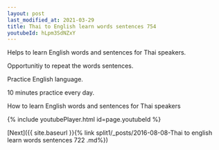 ```yaml
---
layout: post
last_modified_at: 2021-03-29
title: Thai to English learn words sentences 754 
youtubeId: hLpm3SdNZxY
---
```

 
 
Helps to learn English words and sentences for Thai speakers.

Opportunitiy to repeat the words sentences. 

Practice English language. 
 
10 minutes practice every day. 
 
How to learn English words and sentences for Thai speakers 
 
{% include youtubePlayer.html id=page.youtubeId %}
 
 
[Next]({{ site.baseurl }}{% link  split1/_posts/2016-08-08-Thai to english learn words sentences 722 .md%})
 
